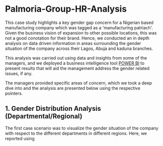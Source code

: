 # Palmoria-Group-HR-Analysis

This case study highlights a key gender gap concern for a Nigerian based manufacturing company which was tagged as a 'manufacturing patriach'. Given the business vision of expansion to other possible locations, this was not a good conotation for their brand. Hence, we conducted an in depth analysis on data driven information in areas surrounding the gender situation of the company across their Lagos, Abuja and kaduna branches.

This analysis was carried out using data and insights from some of the managers, and we deployed a business intelligence tool [POWER BI](https://www.microsoft.com/en-us/download/details.aspx?id=58494) to present results that will aid the management address the gender related issues, if any.

The managers provided specific areas of concern, which we took a deep dive into and the analysis are presented below using the respective pointers.

## 1. Gender Distribution Analysis (Departmental/Regional)

The first case scenario was to visualize the gender situation of the company with respect to the different departments in different regions. Here, we reported using 
